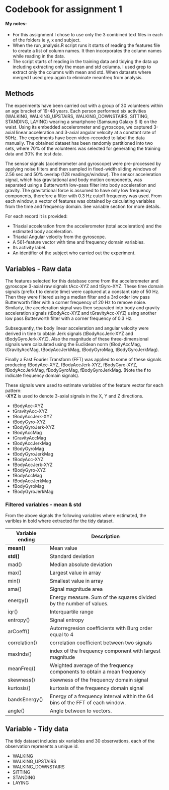 Codebook for assignment 1
===============================

#### My notes: 
 * For this assignment I chose to use only the 3 combined text files in each of the folders ie y, x and subject. 
 * When the run_analysis.R script runs it starts of reading the features file to create a list of column names. It then incorporates the column names while reading in the data. 
 * The script starts of reading in the training data and tidying the data up including extracting only the mean and std columns. I used grep to extract only the columns with mean and std. When datasets where merged I used grep again to eliminate meanfreq from analysis. 


Methods
------------------------------------
The experiments have been carried out with a group of 30 volunteers within an age bracket of 19-48 years. Each person performed six activities (WALKING, WALKING_UPSTAIRS, WALKING_DOWNSTAIRS, SITTING, STANDING, LAYING) wearing a smartphone (Samsung Galaxy S II) on the waist. Using its embedded accelerometer and gyroscope, we captured 3-axial linear acceleration and 3-axial angular velocity at a constant rate of 50Hz. The experiments have been video-recorded to label the data manually. The obtained dataset has been randomly partitioned into two sets, where 70% of the volunteers was selected for generating the training data and 30% the test data. 

The sensor signals (accelerometer and gyroscope) were pre-processed by applying noise filters and then sampled in fixed-width sliding windows of 2.56 sec and 50% overlap (128 readings/window). The sensor acceleration signal, which has gravitational and body motion components, was separated using a Butterworth low-pass filter into body acceleration and gravity. The gravitational force is assumed to have only low frequency components, therefore a filter with 0.3 Hz cutoff frequency was used. From each window, a vector of features was obtained by calculating variables from the time and frequency domain. See variable section for more details. 

For each record it is provided:
 * Triaxial acceleration from the accelerometer (total acceleration) and the estimated body acceleration.
 * Triaxial Angular velocity from the gyroscope. 
 * A 561-feature vector with time and frequency domain variables. 
 * Its activity label. 
 * An identifier of the subject who carried out the experiment.

Variables - Raw data
--------------------------
The features selected for this database come from the accelerometer and gyroscope 3-axial raw signals tAcc-XYZ and tGyro-XYZ. These time domain signals (prefix **t** to denote time) were captured at a constant rate of 50 Hz. Then they were filtered using a median filter and a 3rd order low pass Butterworth filter with a corner frequency of 20 Hz to remove noise. Similarly, the acceleration signal was then separated into body and gravity acceleration signals (tBodyAcc-XYZ and tGravityAcc-XYZ) using another low pass Butterworth filter with a corner frequency of 0.3 Hz. 

Subsequently, the body linear acceleration and angular velocity were derived in time to obtain Jerk signals (tBodyAccJerk-XYZ and tBodyGyroJerk-XYZ). Also the magnitude of these three-dimensional signals were calculated using the Euclidean norm (tBodyAccMag, tGravityAccMag, tBodyAccJerkMag, tBodyGyroMag, tBodyGyroJerkMag). 

Finally a Fast Fourier Transform (FFT) was applied to some of these signals producing fBodyAcc-XYZ, fBodyAccJerk-XYZ, fBodyGyro-XYZ, fBodyAccJerkMag, fBodyGyroMag, fBodyGyroJerkMag. (Note the **f** to indicate frequency domain signals). 

These signals were used to estimate variables of the feature vector for each pattern:  
**-XYZ** is used to denote 3-axial signals in the X, Y and Z directions.

 - tBodyAcc-XYZ
 - tGravityAcc-XYZ
 - tBodyAccJerk-XYZ
 - tBodyGyro-XYZ
 - tBodyGyroJerk-XYZ
 - tBodyAccMag
 - tGravityAccMag
 - tBodyAccJerkMag
 - tBodyGyroMag
 - tBodyGyroJerkMag
 - fBodyAcc-XYZ
 - fBodyAccJerk-XYZ
 - fBodyGyro-XYZ
 - fBodyAccMag
 - fBodyAccJerkMag
 - fBodyGyroMag
 - fBodyGyroJerkMag

### Filtered variables - mean & std
From the above signals the following variables where estimated, the varibles in bold where extracted for the tidy dataset. 


| Variable ending | Description |
| ------------- |-------------|
| **mean()**| Mean value| 
| **std()**|  Standard deviation| 
| mad()|  Median absolute deviation|  
| max()|  Largest value in array| 
| min()|  Smallest value in array| 
| sma()|  Signal magnitude area| 
| energy()|  Energy measure. Sum of the squares divided by the number of values. | 
| iqr()|  Interquartile range | 
| entropy()|  Signal entropy| 
| arCoeff()|  Autorregresion coefficients with Burg order equal to 4| 
| correlation()|  correlation coefficient between two signals| 
| maxInds()|  index of the frequency component with largest magnitude| 
| meanFreq()|  Weighted average of the frequency components to obtain a mean frequency| 
| skewness()|  skewness of the frequency domain signal | 
| kurtosis()|  kurtosis of the frequency domain signal | 
| bandsEnergy()|  Energy of a frequency interval within the 64 bins of the FFT of each window.| 
| angle()|  Angle between to vectors.| 


Variable - Tidy data
------------------------------
The tidy dataset includes six variables and 30 observations, each of the observation represents a unique id. 

 - WALKING 
 - WALKING_UPSTAIRS
 - WALKING_DOWNSTAIRS
 - SITTING
 - STANDING
 - LAYING
